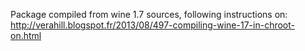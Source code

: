 Package compiled from wine 1.7 sources, 
following instructions on: http://verahill.blogspot.fr/2013/08/497-compiling-wine-17-in-chroot-on.html 
